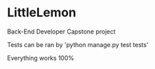 # LittleLemon
Back-End Developer Capstone project

Tests can be ran by 'python manage.py test tests'

Everything works 100%
